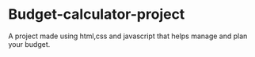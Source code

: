 # Budget-calculator-project
A project made using html,css and javascript that helps manage and plan your budget.
